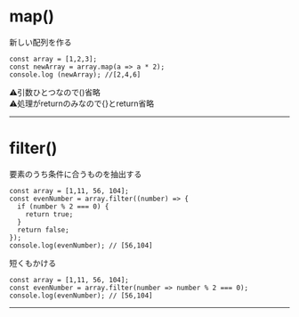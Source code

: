 # map()
新しい配列を作る
~~~
const array = [1,2,3];
const newArray = array.map(a => a * 2);
console.log (newArray); //[2,4,6]
~~~
⚠️引数ひとつなので()省略    
⚠️処理がreturnのみなので{}とreturn省略
***

# filter()
要素のうち条件に合うものを抽出する
~~~
const array = [1,11, 56, 104];
const evenNumber = array.filter((number) => {
  if (number % 2 === 0) {
    return true;
  }
  return false;
});
console.log(evenNumber); // [56,104]
~~~
短くもかける
~~~
const array = [1,11, 56, 104];
const evenNumber = array.filter(number => number % 2 === 0);
console.log(evenNumber); // [56,104]
~~~
***
